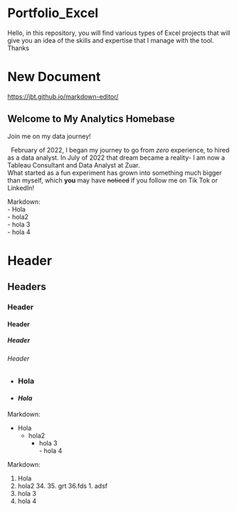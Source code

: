 # Portfolio_Excel
Hello, in this repository, you will find various types of Excel projects that will give you an idea of the skills and expertise that I manage with the tool. Thanks

# New Document
https://jbt.github.io/markdown-editor/

## Welcome to My Analytics Homebase

Join me on my data journey!

&nbsp; February of 2022, I began my journey to go from *zero* experience, to hired as a data analyst. In July of 2022 that dream became a reality- I am now a Tableau Consultant and Data Analyst at Zuar.  
What started as a fun experiment has grown into something much bigger than myself, which **you** may have ~~noticed~~ if you follow me on Tik Tok or LinkedIn!

Markdown:  
\- Hola  
\- hola2  
\- hola 3  
\- hola 4


# Header
## Headers
### Header
#### Header
##### Header
###### Header 


* ### Hola
* #### *Hola*


Markdown:  
- Hola  
	- hola2  
		- hola 3  
				- hola 4

Markdown:  
1. Hola  
22. hola2
	34.
	35. grt
	36.fds
		1. adsf  
3. hola 3  
4. hola 4
